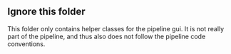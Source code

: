 
## Ignore this folder

This folder only contains helper classes for the pipeline gui.
It is not really part of the pipeline, and thus also does not follow the
pipeline code conventions.

